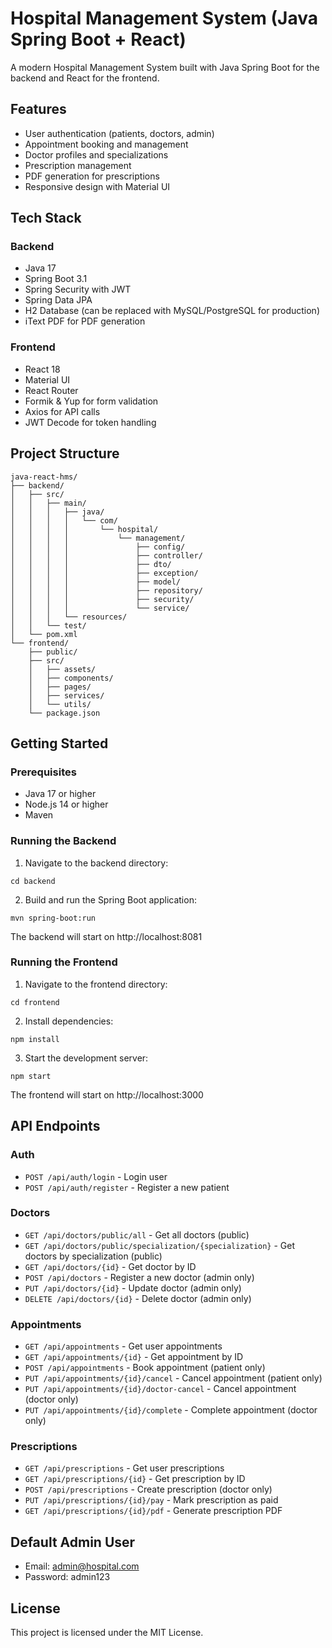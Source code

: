 # Hospital Management System (Java Spring Boot + React)

A modern Hospital Management System built with Java Spring Boot for the backend and React for the frontend.

## Features

- User authentication (patients, doctors, admin)
- Appointment booking and management
- Doctor profiles and specializations
- Prescription management
- PDF generation for prescriptions
- Responsive design with Material UI

## Tech Stack

### Backend
- Java 17
- Spring Boot 3.1
- Spring Security with JWT
- Spring Data JPA
- H2 Database (can be replaced with MySQL/PostgreSQL for production)
- iText PDF for PDF generation

### Frontend
- React 18
- Material UI
- React Router
- Formik & Yup for form validation
- Axios for API calls
- JWT Decode for token handling

## Project Structure

```
java-react-hms/
├── backend/
│   ├── src/
│   │   ├── main/
│   │   │   ├── java/
│   │   │   │   └── com/
│   │   │   │       └── hospital/
│   │   │   │           └── management/
│   │   │   │               ├── config/
│   │   │   │               ├── controller/
│   │   │   │               ├── dto/
│   │   │   │               ├── exception/
│   │   │   │               ├── model/
│   │   │   │               ├── repository/
│   │   │   │               ├── security/
│   │   │   │               └── service/
│   │   │   └── resources/
│   │   └── test/
│   └── pom.xml
└── frontend/
    ├── public/
    ├── src/
    │   ├── assets/
    │   ├── components/
    │   ├── pages/
    │   ├── services/
    │   └── utils/
    └── package.json
```

## Getting Started

### Prerequisites
- Java 17 or higher
- Node.js 14 or higher
- Maven

### Running the Backend

1. Navigate to the backend directory:
```
cd backend
```

2. Build and run the Spring Boot application:
```
mvn spring-boot:run
```

The backend will start on http://localhost:8081

### Running the Frontend

1. Navigate to the frontend directory:
```
cd frontend
```

2. Install dependencies:
```
npm install
```

3. Start the development server:
```
npm start
```

The frontend will start on http://localhost:3000

## API Endpoints

### Auth
- `POST /api/auth/login` - Login user
- `POST /api/auth/register` - Register a new patient

### Doctors
- `GET /api/doctors/public/all` - Get all doctors (public)
- `GET /api/doctors/public/specialization/{specialization}` - Get doctors by specialization (public)
- `GET /api/doctors/{id}` - Get doctor by ID
- `POST /api/doctors` - Register a new doctor (admin only)
- `PUT /api/doctors/{id}` - Update doctor (admin only)
- `DELETE /api/doctors/{id}` - Delete doctor (admin only)

### Appointments
- `GET /api/appointments` - Get user appointments
- `GET /api/appointments/{id}` - Get appointment by ID
- `POST /api/appointments` - Book appointment (patient only)
- `PUT /api/appointments/{id}/cancel` - Cancel appointment (patient only)
- `PUT /api/appointments/{id}/doctor-cancel` - Cancel appointment (doctor only)
- `PUT /api/appointments/{id}/complete` - Complete appointment (doctor only)

### Prescriptions
- `GET /api/prescriptions` - Get user prescriptions
- `GET /api/prescriptions/{id}` - Get prescription by ID
- `POST /api/prescriptions` - Create prescription (doctor only)
- `PUT /api/prescriptions/{id}/pay` - Mark prescription as paid
- `GET /api/prescriptions/{id}/pdf` - Generate prescription PDF

## Default Admin User

- Email: admin@hospital.com
- Password: admin123

## License

This project is licensed under the MIT License.